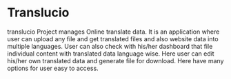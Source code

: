 # Translucio
translucio Project manages Online translate data. It is an application where user can upload any file and get translated files and also website data into multiple languages. User can also check with his/her dashboard that file individual content with translated data language wise. Here user can edit his/her own translated data and generate file for download. Here have many options for user easy to access.
